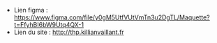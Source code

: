 - Lien figma : https://www.figma.com/file/y0gM5UtfVUtVmTn3u2DgTL/Maquette?t=FfyhBI6bW9Utq4QX-1
- Lien du site : http://thp.killianvaillant.fr
